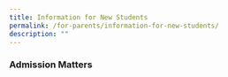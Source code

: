 ```yaml
---
title: Information for New Students
permalink: /for-parents/information-for-new-students/
description: ""
---
```

### Admission Matters